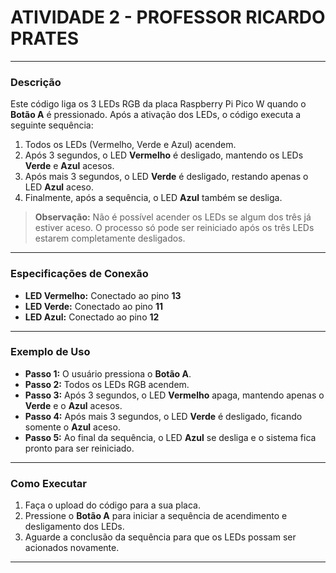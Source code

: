# ATIVIDADE 2 - PROFESSOR RICARDO PRATES

---

### Descrição

Este código liga os 3 LEDs RGB da placa Raspberry Pi Pico W quando o **Botão A** é pressionado. Após a ativação dos LEDs, o código executa a seguinte sequência:
1. Todos os LEDs (Vermelho, Verde e Azul) acendem.
2. Após 3 segundos, o LED **Vermelho** é desligado, mantendo os LEDs **Verde** e **Azul** acesos.
3. Após mais 3 segundos, o LED **Verde** é desligado, restando apenas o LED **Azul** aceso.
4. Finalmente, após a sequência, o LED **Azul** também se desliga.

> **Observação:** Não é possível acender os LEDs se algum dos três já estiver aceso. O processo só pode ser reiniciado após os três LEDs estarem completamente desligados.

---

### Especificações de Conexão

- **LED Vermelho:** Conectado ao pino **13**
- **LED Verde:** Conectado ao pino **11**
- **LED Azul:** Conectado ao pino **12**

---

### Exemplo de Uso

- **Passo 1:** O usuário pressiona o **Botão A**.
- **Passo 2:** Todos os LEDs RGB acendem.
- **Passo 3:** Após 3 segundos, o LED **Vermelho** apaga, mantendo apenas o **Verde** e o **Azul** acesos.
- **Passo 4:** Após mais 3 segundos, o LED **Verde** é desligado, ficando somente o **Azul** aceso.
- **Passo 5:** Ao final da sequência, o LED **Azul** se desliga e o sistema fica pronto para ser reiniciado.

---

### Como Executar

1. Faça o upload do código para a sua placa.
2. Pressione o **Botão A** para iniciar a sequência de acendimento e desligamento dos LEDs.
3. Aguarde a conclusão da sequência para que os LEDs possam ser acionados novamente.

---


